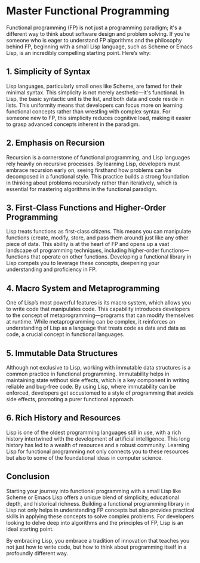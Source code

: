 # Master Functional Programming

Functional programming (FP) is not just a programming paradigm; it's a different way to think about software design and problem solving. If you're someone who is eager to understand FP algorithms and the philosophy behind FP, beginning with a small Lisp language, such as Scheme or Emacs Lisp, is an incredibly compelling starting point. Here’s why:

## 1. **Simplicity of Syntax**

Lisp languages, particularly small ones like Scheme, are famed for their minimal syntax. This simplicity is not merely aesthetic—it's functional. In Lisp, the basic syntactic unit is the list, and both data and code reside in lists. This uniformity means that developers can focus more on learning functional concepts rather than wrestling with complex syntax. For someone new to FP, this simplicity reduces cognitive load, making it easier to grasp advanced concepts inherent in the paradigm.

## 2. **Emphasis on Recursion**

Recursion is a cornerstone of functional programming, and Lisp languages rely heavily on recursive processes. By learning Lisp, developers must embrace recursion early on, seeing firsthand how problems can be decomposed in a functional style. This practice builds a strong foundation in thinking about problems recursively rather than iteratively, which is essential for mastering algorithms in the functional paradigm.

## 3. **First-Class Functions and Higher-Order Programming**

Lisp treats functions as first-class citizens. This means you can manipulate functions (create, modify, store, and pass them around) just like any other piece of data. This ability is at the heart of FP and opens up a vast landscape of programming techniques, including higher-order functions—functions that operate on other functions. Developing a functional library in Lisp compels you to leverage these concepts, deepening your understanding and proficiency in FP.

## 4. **Macro System and Metaprogramming**

One of Lisp’s most powerful features is its macro system, which allows you to write code that manipulates code. This capability introduces developers to the concept of metaprogramming—programs that can modify themselves at runtime. While metaprogramming can be complex, it reinforces an understanding of Lisp as a language that treats code as data and data as code, a crucial concept in functional languages.

## 5. **Immutable Data Structures**

Although not exclusive to Lisp, working with immutable data structures is a common practice in functional programming. Immutability helps in maintaining state without side effects, which is a key component in writing reliable and bug-free code. By using Lisp, where immutability can be enforced, developers get accustomed to a style of programming that avoids side effects, promoting a purer functional approach.

## 6. **Rich History and Resources**

Lisp is one of the oldest programming languages still in use, with a rich history intertwined with the development of artificial intelligence. This long history has led to a wealth of resources and a robust community. Learning Lisp for functional programming not only connects you to these resources but also to some of the foundational ideas in computer science.

## Conclusion

Starting your journey into functional programming with a small Lisp like Scheme or Emacs Lisp offers a unique blend of simplicity, educational depth, and historical richness. Building a functional programming library in Lisp not only helps in understanding FP concepts but also provides practical skills in applying these concepts to solve complex problems. For developers looking to delve deep into algorithms and the principles of FP, Lisp is an ideal starting point.

By embracing Lisp, you embrace a tradition of innovation that teaches you not just how to write code, but how to think about programming itself in a profoundly different way.
